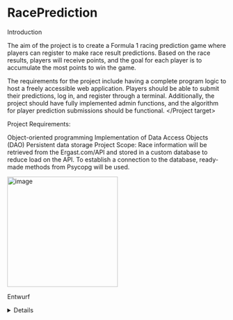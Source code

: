 # RacePrediction

Introduction
<Project target>

       
The aim of the project is to create a Formula 1 racing prediction game where players can register to make race result predictions. Based on the race results, players will receive points, and the goal for each player is to accumulate the most points to win the game.

The requirements for the project include having a complete program logic to host a freely accessible web application. Players should be able to submit their predictions, log in, and register through a terminal. Additionally, the project should have fully implemented admin functions, and the algorithm for player prediction submissions should be functional.
</Project target>

Project Requirements:

Object-oriented programming
Implementation of Data Access Objects (DAO)
Persistent data storage
Project Scope:
Race information will be retrieved from the Ergast.com/API and stored in a custom database to reduce load on the API. To establish a connection to the database, ready-made methods from Psycopg will be used.


<img width="254" alt="image" src="https://github.com/Tecmac/RacePrediction/assets/53382401/02e65fe1-c69a-4b10-b03d-481b502c943a">

</details>


Entwurf
<details>
           tejwnf
</details>
